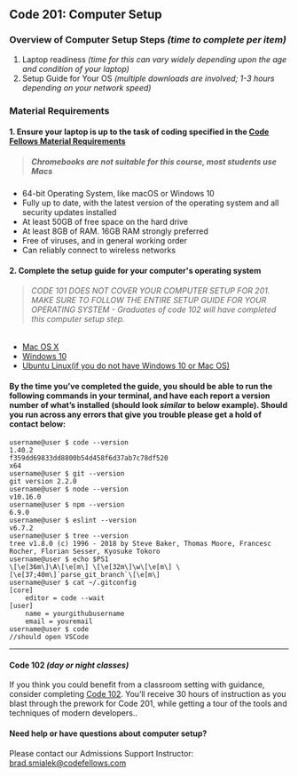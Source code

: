 Code 201: Computer Setup
-----------------------

### Overview of Computer Setup Steps *(time to complete per item)*

1. Laptop readiness *(time for this can vary widely depending upon the age and condition of your laptop)*
2. Setup Guide for Your OS *(multiple downloads are involved; 1-3 hours depending on your network speed)*

### Material Requirements
#### 1. Ensure your laptop is up to the task of coding specified in the [Code Fellows Material Requirements](https://www.codefellows.org/courses/code-201/foundations-of-software-development/#material-requirements)

> ##### *Chromebooks are not suitable for this course, most students use Macs* 

- 64-bit Operating System, like macOS or Windows 10
- Fully up to date, with the latest version of the operating system and all security updates installed
- At least 50GB of free space on the hard drive
- At least 8GB of RAM. 16GB RAM strongly preferred
- Free of viruses, and in general working order
- Can reliably connect to wireless networks

 
#### 2. Complete the setup guide for your computer's operating system

> ###### *CODE 101 DOES NOT COVER YOUR COMPUTER SETUP FOR 201. MAKE SURE TO FOLLOW THE ENTIRE SETUP GUIDE FOR YOUR OPERATING SYSTEM - Graduates of code 102 will have completed this computer setup step.* 

  - [Mac OS X](prework/mac/1_terminal.md)
  - [Windows 10](prework/windows/01_preface.md)
  - [Ubuntu Linux(if you do not have Windows 10 or Mac OS)](prework/ubuntu/1_terminal.md)

#### By the time you’ve completed the guide, you should be able to run the following commands in your terminal, and have each report a version number of what’s installed (should look *similar* to below example). Should you run across any errors that give you trouble please get a hold of contact below:

``` 
username@user $ code --version
1.40.2
f359dd69833dd8800b54d458f6d37ab7c78df520
x64
username@user $ git --version
git version 2.2.0
username@user $ node --version
v10.16.0
username@user $ npm --version
6.9.0
username@user $ eslint --version
v6.7.2
username@user $ tree --version
tree v1.8.0 (c) 1996 - 2018 by Steve Baker, Thomas Moore, Francesc Rocher, Florian Sesser, Kyosuke Tokoro
username@user $ echo $PS1
\[\e[36m\]\A\[\e[m\] \[\e[32m\]\w\[\e[m\] \[\e[37;40m\]`parse_git_branch`\[\e[m\]
username@user $ cat ~/.gitconfig
[core]
	editor = code --wait
[user]
	name = yourgithubusername
	email = youremail
username@user $ code
//should open VSCode
```
---
#### Code 102 *(day or night classes)*
If you think you could benefit from a classroom setting with guidance, consider completing <a href="https://www.codefellows.org/courses/code-102/intro-to-software-development/">Code 102</a>. You’ll receive 30 hours of instruction as you blast through the prework for Code 201, while getting a tour of the tools and techniques of modern developers..

#### Need help or have questions about computer setup?
Please contact our Admissions Support Instructor: <brad.smialek@codefellows.com> 

